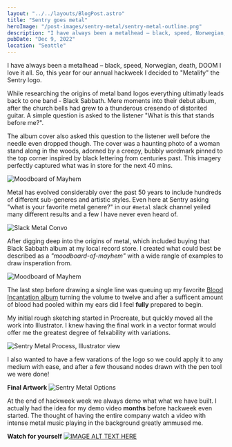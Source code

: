 ```yaml
---
layout: "../../layouts/BlogPost.astro"
title: "Sentry goes metal"
heroImage: "/post-images/sentry-metal/sentry-metal-outline.png"
description: "I have always been a metalhead – black, speed, Norwegian, death, DOOM I love it all. This year for our annual hackweek I decided to Metalify the Sentry logo."
pubDate: "Dec 9, 2022"
location: "Seattle"
---
```


I have always been a metalhead – black, speed, Norwegian, death, DOOM I love it all. So, this year for our annual hackweek I decided to "Metalify" the Sentry logo.

While researching the origins of metal band logos everything ultimatly leads back to one band - Black Sabbath. Mere moments into their debut album, after the church bells had grew to a thunderous cresendo of distorited guitar. A simple question is asked to the listener "What is this that stands before me?".

The album cover also asked this question to the listener well before the needle even dropped though. The cover was a haunting photo of a woman stand along in the woods, adorned by a creepy, bubbly wordmark pinned to the top corner inspired by black lettering from centuries past. This imagery perfectly captured what was in store for the next 40 mins. 

![Moodboard of Mayhem](/post-images/sentry-metal/sentry-metal-black-sabbath-cover.png)

Metal has evolved considerably over the past 50 years to include hundreds of different sub-generes and artistic styles. Even here at Sentry asking "what is your favorite metal genere?" in our  `#metal` slack channel yeiled many different results and a few I have never even heard of.

![Slack Metal Convo](/post-images/sentry-metal/sentry-metal-slack-convo.png)

After digging deep into the origins of metal, which included buying that Black Sabbath album at my local record store. I created what could best be described as a _"moodboard-of-mayhem"_ with a wide rangle of examples to draw insperation from. 

![Moodboard of Mayhem](/post-images/sentry-metal/sentry-metal-research.png)

The last step before drawing a single line was queuing up my favorite [Blood Incantation album](https://youtu.be/voCRlFlj9yA) turning the volume to twelve and after a sufficent amount of blood had pooled within my ears did I feel **fully** prepared to begin.

My initial rough sketching started in Procreate, but quickly moved all the work into Illustrator. I knew having the final work in a vector format would offer me the greatest degree of felxability with variations. 

![Sentry Metal Process, Illustrator view](/post-images/sentry-metal/sentry-metal-process-illustrator.png)

I also wanted to have a few varations of the logo so we could apply it to any medium with ease, and after a few thousand nodes drawn with the pen tool we were done!

**Final Artwork**
![Sentry Metal Options](/post-images/sentry-metal/sentry-metal-options-final.png)

At the end of hackweek week we always demo what what we have built. I actually had the idea for my demo video **months** before hackweek even started. The thought of having the entire company watch a video with intense metal music playing in the background greatly ammused me. 

**Watch for yourself**
[![IMAGE ALT TEXT HERE](/post-images/sentry-metal/sentry-metal-video-fake.png)](https://vimeo.com/771728872/7c4f744abc)

